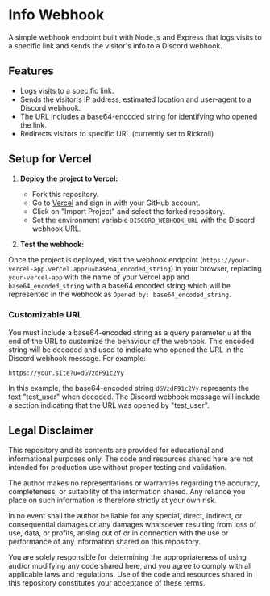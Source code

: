 # Info Webhook

A simple webhook endpoint built with Node.js and Express that logs visits to a specific link and sends the visitor's info to a Discord webhook.

## Features

- Logs visits to a specific link.
- Sends the visitor's IP address, estimated location and user-agent to a Discord webhook.
- The URL includes a base64-encoded string for identifying who opened the link.
- Redirects visitors to specific URL (currently set to Rickroll)

## Setup for Vercel

1. **Deploy the project to Vercel:**

   - Fork this repository.
   - Go to [Vercel](https://vercel.com/) and sign in with your GitHub account.
   - Click on "Import Project" and select the forked repository.
   - Set the environment variable `DISCORD_WEBHOOK_URL` with the Discord webhook URL.

2. **Test the webhook:**

Once the project is deployed, visit the webhook endpoint (`https://your-vercel-app.vercel.app?u=base64_encoded_string`) in your browser, replacing `your-vercel-app` with the name of your Vercel app and `base64_encoded_string` with a base64 encoded string which will be represented in the webhook as `Opened by: base64_encoded_string`.

### Customizable URL

You must include a base64-encoded string as a query parameter `u` at the end of the URL to customize the behaviour of the webhook. This encoded string will be decoded and used to indicate who opened the URL in the Discord webhook message. For example:

`https://your.site?u=dGVzdF91c2Vy`

In this example, the base64-encoded string `dGVzdF91c2Vy` represents the text "test_user" when decoded.
The Discord webhook message will include a section indicating that the URL was opened by "test_user".

## Legal Disclaimer

This repository and its contents are provided for educational and informational purposes only. The code and resources shared here are not intended for production use without proper testing and validation.

The author makes no representations or warranties regarding the accuracy, completeness, or suitability of the information shared. Any reliance you place on such information is therefore strictly at your own risk.

In no event shall the author be liable for any special, direct, indirect, or consequential damages or any damages whatsoever resulting from loss of use, data, or profits, arising out of or in connection with the use or performance of any information shared on this repository.

You are solely responsible for determining the appropriateness of using and/or modifying any code shared here, and you agree to comply with all applicable laws and regulations. Use of the code and resources shared in this repository constitutes your acceptance of these terms.
